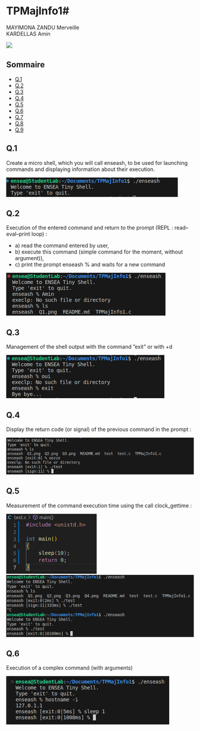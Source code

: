 # TPMajInfo1#

MAYIMONA ZANDU Merveille  
KARDELLAS Amin

![](Image/header.jpg)

## Sommaire
- [Q.1](#q1)
- [Q.2](#q2)
- [Q.3](#q3)
- [Q.4](#q4)
- [Q.5](#q5)
- [Q.6](#q6)
- [Q.7](#q7)
- [Q.8](#q8)
- [Q.9](#q9)

## Q.1

Create a micro shell, which you will call enseash, to be used for launching commands and
displaying information about their execution.  

![](Q1.png)

## Q.2
Execution of the entered command and return to the prompt (REPL : read–eval–print
loop) :
- a) read the command entered by user,
- b) execute this command (simple command for the moment, without argument)),
- c) print the prompt enseash % and waits for a new command

![](Q2.png)

## Q.3

Management of the shell output with the command ”exit” or with <ctrl>+d

![](Q3.png)

## Q.4

Display the return code (or signal) of the previous command in the prompt :

![](Q4.png)

## Q.5

Measurement of the command execution time using the call clock_gettime :

![](Q5_1.png)
![](Q5_2.png)

## Q.6

Execution of a complex command (with arguments)

![](Q6.png)
